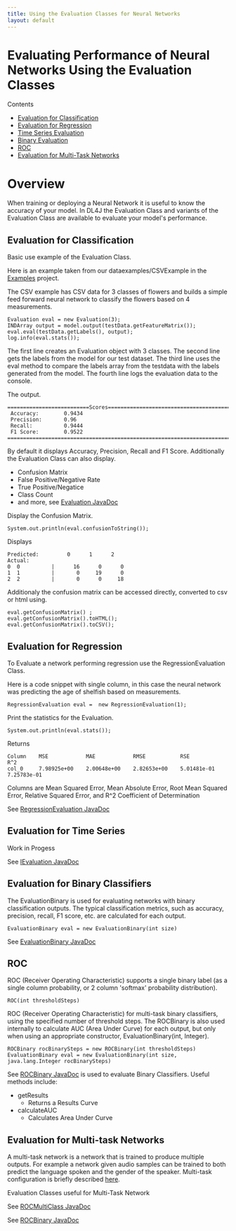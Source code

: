 ```yaml
---
title: Using the Evaluation Classes for Neural Networks
layout: default
---
```


# Evaluating Performance of Neural Networks Using the Evaluation Classes

Contents

* [Evaluation for Classification](#classification)
* [Evaluation for Regression](#Regression)
* [Time Series Evaluation](#timeseries)
* [Binary Evaluation](#binary)
* [ROC](#roc)
* [Evaluation for Multi-Task Networks](#multitask)



# Overview

When training or deploying a Neural Network it is useful to know the accuracy of your model. In DL4J the Evaluation Class and variants of the Evaluation Class are available to evaluate your model's performance. 



## <a name="classification">Evaluation for Classification</a>


Basic use example of the Evaluation Class. 

Here is an example taken from our dataexamples/CSVExample in the [Examples](https://github.com/deeplearning4j/dl4j-examples) project.

The CSV example has CSV data for 3 classes of flowers and builds a simple feed forward neural network to classify the flowers based on 4 measurements. 

```
Evaluation eval = new Evaluation(3);
INDArray output = model.output(testData.getFeatureMatrix());
eval.eval(testData.getLabels(), output);
log.info(eval.stats());
```

The first line creates an Evaluation object with 3 classes. 
The second line gets the labels from the model for our test dataset. 
The third line uses the eval method to compare the labels array from the testdata with the labels generated from the model. 
The fourth line logs the evaluation data to the console. 

The output.

```
==========================Scores========================================
 Accuracy:        0.9434
 Precision:       0.96
 Recall:          0.9444
 F1 Score:        0.9522
========================================================================
```

By default it displays Accuracy, Precision, Recall and F1 Score. Additionally the Evaluation Class can also display. 

* Confusion Matrix
* False Positive/Negative Rate
* True Positive/Negatice
* Class Count
* and more, see [Evaluation JavaDoc](https://deeplearning4j.org/doc/org/deeplearning4j/eval/Evaluation.html)

Display the Confusion Matrix. 

```
System.out.println(eval.confusionToString());
```

Displays

```
Predicted:         0      1      2
Actual:
0  0          |      16      0      0
1  1          |       0     19      0
2  2          |       0      0     18
```

Additionaly the confusion matrix can be accessed directly, converted to csv or html using.

```
eval.getConfusionMatrix() ;
eval.getConfusionMatrix().toHTML();
eval.getConfusionMatrix().toCSV();
```


## <a name="regression">Evaluation for Regression</a>

To Evaluate a network performing regression use the RegressionEvaluation Class. 

Here is a code snippet with single column, in this case the neural network was predicting the age of shelfish based on measurements. 

```
RegressionEvaluation eval =  new RegressionEvaluation(1);
```

Print the statistics for the Evaluation. 

```
System.out.println(eval.stats());
```

Returns

```
Column    MSE            MAE            RMSE           RSE            R^2            
col_0     7.98925e+00    2.00648e+00    2.82653e+00    5.01481e-01    7.25783e-01    
```

Columns are Mean Squared Error, Mean Absolute Error, Root Mean Squared Error, Relative Squared Error, and R^2 Coefficient of Determination

See [RegressionEvaluation JavaDoc](https://deeplearning4j.org/doc/org/deeplearning4j/eval/RegressionEvaluation.html)


## <a name="timeseries">Evaluation for Time Series</a>

Work in Progess

See [IEvaluation JavaDoc](https://deeplearning4j.org/doc/org/deeplearning4j/eval/IEvaluation.html)


## <a name="binary">Evaluation for Binary Classifiers</a>

The EvaluationBinary is used for evaluating networks with binary classification outputs. The typical classification metrics, such as accuracy, precision, recall, F1 score, etc. are calculated for each output.

```
EvaluationBinary eval = new EvaluationBinary(int size)
```

See [EvaluationBinary JavaDoc](https://deeplearning4j.org/doc/org/deeplearning4j/eval/EvaluationBinary.html)


## <a name="roc">ROC</a>

ROC (Receiver Operating Characteristic) supports a single binary label (as a single column probability, or 2 column 'softmax' probability distribution).

```
ROC(int thresholdSteps) 
```

ROC (Receiver Operating Characteristic) for multi-task binary classifiers, using the specified number of threshold steps. The ROCBinary is also used internally to calculate AUC (Area Under Curve) for each output, but only when using an appropriate constructor, EvaluationBinary(int, Integer).

```
ROCBinary rocBinarySteps = new ROCBinary(int thresholdSteps)
EvaluationBinary eval = new EvaluationBinary(int size, java.lang.Integer rocBinarySteps)
```

See [ROCBinary JavaDoc](https://deeplearning4j.org/doc/org/deeplearning4j/eval/ROC.html) is used to evaluate Binary Classifiers. Useful methods include: 

* getResults
  * Returns a Results Curve
* calculateAUC
  * Calculates Area Under Curve 

## <a name="multitask">Evaluation for Multi-task Networks</a>

A multi-task network is a network that is trained to produce multiple outputs. For example a network given audio samples can be trained to both predict the language spoken and the gender of the speaker. Multi-task configuration is briefly described [here](https://deeplearning4j.org/compgraph#multitask). 

Evaluation Classes useful for Multi-Task Network

See [ROCMultiClass JavaDoc](https://deeplearning4j.org/doc/org/deeplearning4j/eval/ROCMultiClass.html)

See [ROCBinary JavaDoc](https://deeplearning4j.org/doc/org/deeplearning4j/eval/ROCBinary.html)




